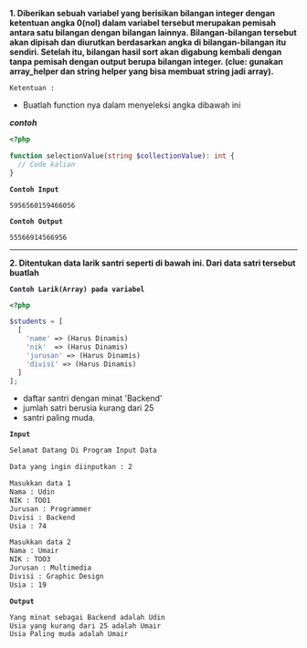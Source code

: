 **1. Diberikan sebuah variabel yang berisikan bilangan integer dengan
ketentuan angka 0(nol) dalam variabel tersebut merupakan pemisah
antara satu bilangan dengan bilangan lainnya. Bilangan-bilangan tersebut
akan dipisah dan diurutkan berdasarkan angka di bilangan-bilangan itu
sendiri. Setelah itu, bilangan hasil sort akan digabung kembali dengan
tanpa pemisah dengan output berupa bilangan integer.
(clue: gunakan array_helper dan string helper yang bisa membuat string jadi array).**

`Ketentuan :`
* Buatlah function nya dalam menyeleksi angka dibawah ini

***contoh***

```php
<?php

function selectionValue(string $collectionValue): int {
  // Code kalian
}
```

**`Contoh Input`**
```
5956560159466056
```
**`Contoh Output`**
```
55566914566956
```
---

**2. Ditentukan data larik santri seperti di bawah ini. Dari data satri tersebut buatlah**

**`Contoh Larik(Array) pada variabel`**
```php
<?php

$students = [
  [
    'name' => (Harus Dinamis)
    'nik'  => (Harus Dinamis)
    'jurusan' => (Harus Dinamis)
    'divisi' => (Harus Dinamis)
  ]
];
```

* daftar santri dengan minat 'Backend'
* jumlah satri berusia kurang dari 25
* santri paling muda.

**`Input`**
```bash
Selamat Datang Di Program Input Data

Data yang ingin diinputkan : 2

Masukkan data 1
Nama : Udin
NIK : TOO1
Jurusan : Programmer
Divisi : Backend
Usia : 74

Masukkan data 2
Nama : Umair
NIK : TOO3
Jurusan : Multimedia
Divisi : Graphic Design
Usia : 19
```

**`Output`**

```bash
Yang minat sebagai Backend adalah Udin
Usia yang kurang dari 25 adalah Umair
Usia Paling muda adalah Umair
```
